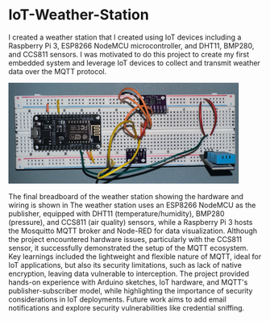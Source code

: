 # IoT-Weather-Station
I created a weather station that I created using IoT devices including a Raspberry Pi 3, ESP8266 NodeMCU microcontroller, and DHT11, BMP280, and CCS811 sensors. I was motivated to do this project to create my first embedded system and leverage IoT devices to collect and transmit weather data over the MQTT protocol. 

![alt text](https://github.com/pmoore2/IoT-Weather-Station/blob/main/images/Picture1.png "Breadboard")

The final breadboard of the weather station showing the hardware and wiring is shown in The weather station uses an ESP8266 NodeMCU as the publisher, equipped with DHT11 (temperature/humidity), BMP280 (pressure), and CCS811 (air quality) sensors, while a Raspberry Pi 3 hosts the Mosquitto MQTT broker and Node-RED for data visualization. Although the project encountered hardware issues, particularly with the CCS811 sensor, it successfully demonstrated the setup of the MQTT ecosystem. Key learnings included the lightweight and flexible nature of MQTT, ideal for IoT applications, but also its security limitations, such as lack of native encryption, leaving data vulnerable to interception. The project provided hands-on experience with Arduino sketches, IoT hardware, and MQTT's publisher-subscriber model, while highlighting the importance of security considerations in IoT deployments. Future work aims to add email notifications and explore security vulnerabilities like credential sniffing.
